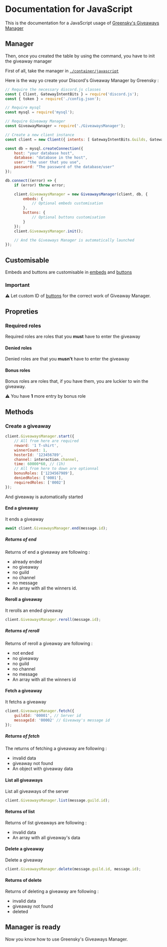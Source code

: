 # Documentation for JavaScript

This is the documentation for a JavaScript usage of [Greensky's Giveaways Manager](https://github.com/Greensky-gs/GiveawayManager)

## Manager

Then, once you created the table by using the command, you have to init the giveaway manager

First of all, take the manager in [`./container/javascript`](./container/javascript/)

Here is the way yo create your Discord's Giveaway Manager by Greensky :

```js
// Require the necessary discord.js classes
const { Client, GatewayIntentBits } = require('discord.js');
const { token } = require('./config.json');

// Require mysql
const mysql = require('mysql');

// Require Giveaway Manager
const GiveawayManager = require('./GiveawaysManager');

// Create a new client instance
const client = new Client({ intents: [ GatewayIntentBits.Guilds, GatewayIntentBits.GuildMembers ] });

const db = mysql.createConnection({
    host: "your database host",
    database: "database in the host",
    user: "the user that you use",
    password: "The password of the database/user"
});

db.connect((error) => {
    if (error) throw error;

    client.GiveawaysManager = new GiveawaysManager(client, db, {
        embeds: {
            // Optional embeds customisation
        },
        buttons: {
            // Optional buttons customisation
        }
    });
    client.GiveawaysManager.init();

    // And the Giveaways Manager is automatically launched
});
```

## Customisable

Embeds and buttons are customisable in [embeds](./assets/embeds.js) and [buttons](./assets/buttons.js)

### Important

:warning: Let custom ID of [buttons](./assets/buttons.js) for the correct work of Giveaway Manager.

## Propreties

### Required roles

Required roles are roles that you **must** have to enter the giveaway

#### Denied roles

Denied roles are that you **musn't** have to enter the giveaway

#### Bonus roles

Bonus roles are roles that, if you have them, you are luckier to win the giveaway.

:warning: You have **1** more entry by bonus role

## Methods

### Create a giveaway

```js
client.GiveawaysManager.start({
    // All from here are required
    reward: '1 T-shirt',
    winnerCount: 1,
    hosterId: '123456789',
    channel: interaction.channel,
    time: 60000*60, // (1h)
    // All from here to down are optionnal
    bonusRoles: ['1234567989'],
    deniedRoles: ['0001'],
    requiredRoles: ['0002']
});
```

And giveaway is automatically started

#### End a giveaway

It ends a giveaway

```js
await client.GiveawaysManager.end(message.id);
```

##### Returns of end

Returns of end a giveaway are following :

* already ended
* no giveaway
* no guild
* no channel
* no message
* An array with all the winners id.

#### Reroll a giveaway

It rerolls an ended giveaway

```js
client.GiveawaysManager.reroll(message.id);
```

##### Returns of reroll

Returns of reroll a giveaway are following :

* not ended
* no giveaway
* no guild
* no channel
* no message
* An array with all the winners id

#### Fetch a giveaway

It fetchs a giveaway

```js
client.GiveawaysManager.fetch({
    guildId: '00001', // Server id
    messageId: '00002' // Giveaway's message id
});
```

##### Returns of fetch

The returns of fetching a giveaway are following :

* invalid data
* giveaway not found
* An object with giveaway data

#### List all giveaways

List all giveaways of the server

```js
client.GiveawaysManager.list(message.guild.id);
```

#### Returns of list

Returns of list giveaways are following :

* invalid data
* An array with all giveaway's data

#### Delete a giveaway

Delete a giveaway

```js
client.GiveawaysManager.delete(message.guild.id, message.id);
```

#### Returns of delete

Returns of deleting a giveaway are following :

* invalid data
* giveaway not found
* deleted

## Manager is ready

Now you know how to use Greensky's Giveaways Manager.
